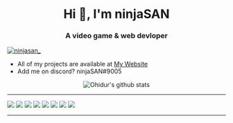 <h1 align="center">Hi 👋, I'm ninjaSAN</h1>
<h3 align="center">A video game & web devloper</h3>

<p align="left"> <a href="https://twitter.com/ninjasan_" target="blank"><img src="https://img.shields.io/twitter/follow/ninjasan_?logo=twitter&style=for-the-badge" alt="ninjasan_" /></a> </p>

- All of my projects are available at [My Website](https://ninjasan.glitch.me) 
- Add me on discord? ninjaSAN#9005


<p align="center">
  <img align="center" src="https://github-readme-stats.vercel.app/api?username=ninjaSAN-dev&show_icons=true&theme=white&line_height=21" alt="Ohidur's github stats"/>
</p>



------------
<img src="https://img.shields.io/badge/-informational?logo=c%2B%2B&style=flat-square&logo "/> <img src="https://img.shields.io/badge/-c++?style=flat-square&logo=c++&logoColor=white "/> <img src="https://img.shields.io/badge/-Git-F05032?style=flat-square&logo=git&logoColor=white "/> <img src="https://img.shields.io/badge/-NPM-CB3837?style=flat-square&logo=npm&logoColor=white "/> <img src="https://img.shields.io/badge/-HTML5-E34F26?style=flat-square&logo=html5&logoColor=white"/> <img src="https://img.shields.io/badge/-MongoDB-13aa52?style=flat-square&logo=mongodb&logoColor=white "/> <img src="https://img.shields.io/badge/-Nodejs-43853d?style=flat-square&logo=Node.js&logoColor=white "/> <img src="https://img.shields.io/badge/python-v3.7-blue "/>



------------

